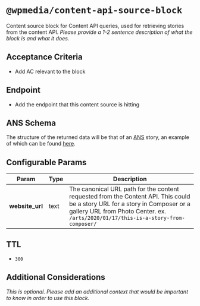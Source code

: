 # `@wpmedia/content-api-source-block`
Content source block for Content API queries, used for retrieving stories from the content API. _Please provide a 1-2 sentence description of what the block is and what it does._

## Acceptance Criteria
- Add AC relevant to the block

## Endpoint
- Add the endpoint that this content source is hitting

## ANS Schema
The structure of the returned data will be that of an [ANS](https://github.com/washingtonpost/ans-schema) story, an example of which can be found [here](https://github.com/washingtonpost/ans-schema/blob/master/tests/fixtures/schema/0.10.3/story-fixture-references.json).

## Configurable Params
| **Param** | **Type** | **Description** |
|---|---|---|
| **website_url** | text | The canonical URL path for the content requested from the Content API. This could be a story URL for a story in Composer or a gallery URL from Photo Center. ex. `/arts/2020/01/17/this-is-a-story-from-composer/` |

## TTL
- `300`

## Additional Considerations
_This is optional. Please add an additional context that would be important to know in order to use this block._
